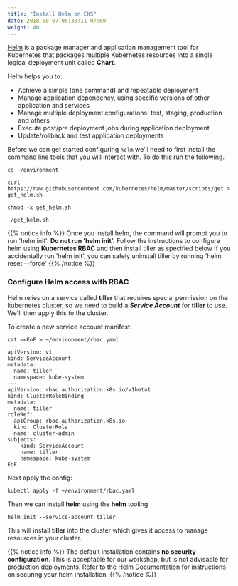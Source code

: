 ```yaml
---
title: "Install Helm on EKS"
date: 2018-08-07T08:30:11-07:00
weight: 40
---
```


[Helm](https://helm.sh/) is a package manager and application management tool for Kubernetes that packages multiple Kubernetes resources into a single logical deployment unit called **Chart**.

Helm helps you to:

- Achieve a simple (one command) and repeatable deployment
- Manage application dependency, using specific versions of other application and services
- Manage multiple deployment configurations: test, staging, production and others
- Execute post/pre deployment jobs during application deployment
- Update/rollback and test application deployments

Before we can get started configuring `helm` we'll need to first install the command line tools that you will interact with. To do this run the following.

```
cd ~/environment

curl https://raw.githubusercontent.com/kubernetes/helm/master/scripts/get > get_helm.sh

chmod +x get_helm.sh

./get_helm.sh
```

{{% notice info %}}
Once you install helm, the command will prompt you to run 'helm init'. **Do not run 'helm init'.** Follow the instructions to configure helm using **Kubernetes RBAC** and then install tiller as specified below
If you accidentally run 'helm init', you can safely uninstall tiller by running 'helm reset --force'
{{% /notice %}}

### Configure Helm access with RBAC

Helm relies on a service called **tiller** that requires special permission on the
kubernetes cluster, so we need to build a _**Service Account**_ for **tiller**
to use. We'll then apply this to the cluster.

To create a new service account manifest:
```
cat <<EoF > ~/environment/rbac.yaml
---
apiVersion: v1
kind: ServiceAccount
metadata:
  name: tiller
  namespace: kube-system
---
apiVersion: rbac.authorization.k8s.io/v1beta1
kind: ClusterRoleBinding
metadata:
  name: tiller
roleRef:
  apiGroup: rbac.authorization.k8s.io
  kind: ClusterRole
  name: cluster-admin
subjects:
  - kind: ServiceAccount
    name: tiller
    namespace: kube-system
EoF
```

Next apply the config:
```
kubectl apply -f ~/environment/rbac.yaml
```

Then we can install **helm** using the **helm** tooling

```
helm init --service-account tiller
```

This will install **tiller** into the cluster which gives it access to manage
resources in your cluster.

{{% notice info %}}
The default installation contains **no security configuration**. This is acceptable for our workshop, but is not advisable for production deployments. Refer to the [Helm Documentation](https://helm.sh/docs/using_helm/#securing-your-helm-installation) for instructions on securing your helm installation.
{{% /notice %}}

